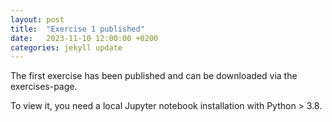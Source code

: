 ```yaml
---
layout: post
title:  "Exercise 1 published"
date:   2023-11-10 12:00:00 +0200
categories: jekyll update
---
```


The first exercise has been published and can be downloaded via the exercises-page.

To view it, you need a local Jupyter notebook installation with Python > 3.8.